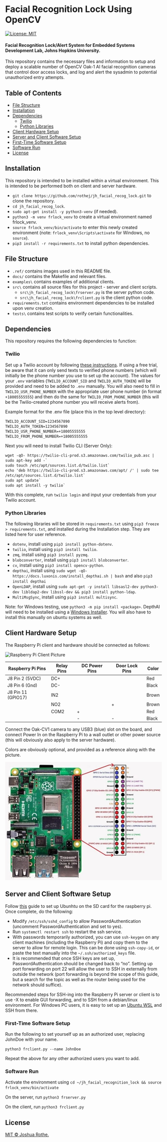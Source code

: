 # Facial Recognition Lock Using OpenCV

[![License: MIT](https://img.shields.io/badge/License-MIT-yellow.svg)](https://opensource.org/licenses/MIT)

#### Facial Recognition Lock/Alert System for Embedded Systems Development Lab, Johns Hopkins University. 

This repository contains the necessary files and information to setup and deploy a scalable number of OpenCV Oak-1 AI facial recognition cameras that control door access locks, and log and alert the sysadmin to potential unauthorized entry attempts.

## Table of Contents

- [File Structure](#file-structure)
- [Installation](#installation)
- [Dependencies](#depedencies)
    - [Twilio](#twilio)
    - [Python Libraries](#python-libraries)
- [Client Hardware Setup](#hw-setup)
- [Server and Client Software Setup](#server-setup)
- [First-Time Software Setup](#first-time)
- [Software Run](#software-run)
- [License](#license)

## Installation <a name="installation"></a>

This repository is intended to be installed within a virtual environment. This is intended to be performed both on client and server hardware.

- `git clone https://github.com/rothej/jh_facial_recog_lock.git` to clone the repository.
- `cd jh_facial_recog_lock`.
- `sudo apt-get install -y python3-venv` (if needed).
- `python3 -m venv frlock_venv` to create a virtual environment named frlock_venv.
- `source frlock_venv/bin/activate` to enter this newly created environment (note: `frlock_venv\Scripts\activate` for Windows, no `source`).
- `pip3 install -r requirements.txt` to install python dependencies.

## File Structure <a name="file-structure"></a>

- `.ref/` contains images used in this README file.
- `docs/` contains the Makefile and relevant files.
- `examples\` contains examples of additional clients.
- `src\` contains all source files for this project - server and client scripts.
    - `src\jh_facial_recog_lock\frserver.py` is the server python code.
    - `src\jh_facial_recog_lock\frclient.py` is the client python code.
- `requirements.txt` contains environment dependencies to be installed upon venv creation.
- `tests\` contains test scripts to verify certain functionalities.

## Dependencies <a name="dependencies"></a>

This repository requires the following dependencies to function:

### Twilio <a name="twilio"></a>

Set up a Twilio account by following [these instructions](https://www.twilio.com/docs/sms/quickstart/python). If using a free trial, be aware that it can only send texts to verified phone numbers (which will initially be the phone number you use to set up the account). The values for your `.env` variables (`TWILIO_ACCOUNT_SID` and `TWILIO_AUTH_TOKEN`) will be provided and need to be added to `.env` manually. You will also need to fill in `TWILIO_USR_PHONE_NUMBER` with the appropriate user phone number (in format `+18005555555`) and then do the same for `TWILIO_FROM_PHONE_NUMBER` (this will be the Twilio-created phone number you will receive alerts from).

Example format for the .env file (place this in the top level directory):

```
TWILIO_ACCOUNT_SID=1234567890
TWILIO_AUTH_TOKEN=1234567890
TWILIO_USR_PHONE_NUMBER=+18005555555
TWILIO_FROM_PHONE_NUMBER=+18005555555
```

Next you will need to install Twilio CLI (Server Only):

```
wget -qO- https://twilio-cli-prod.s3.amazonaws.com/twilio_pub.asc | sudo apt-key add -`
sudo touch /etc/apt/sources.list.d/twilio.list`
echo 'deb https://twilio-cli-prod.s3.amazonaws.com/apt/ /' | sudo tee /etc/apt/sources.list.d/twilio.list`
sudo apt update`
sudo apt install -y twilio`
```

With this complete, run `twilio login` and input your credentials from your Twilio account.

### Python Libraries <a name="python-libraries"></a>

The following libraries will be stored in `requirements.txt` using `pip3 freeze > requirements.txt`, and installed during the Installation step. They are listed here for user reference.

- `dotenv`, install using `pip3 install python-dotenv`.
- `twilio`, install using `pip3 install twilio`.
- `zmq`, install using `pip3 install pyzmq`.
- `blobconverter`, install using `pip3 install blobconverter`.
- `cv`, install using `pip3 install opencv-python`.
- `depthai`, install using `sudo wget -qO- https://docs.luxonis.com/install_depthai.sh | bash` and also `pip3 install depthai`
- `OpenLDAP`, install using `sudo apt-get -y install libsasl2-dev python3-dev libldap2-dev libssl-dev && pip3 install python-ldap`.
- `MultiMsgSync`, install using `pip3 install multisync`.

Note: for Windows testing, use `python3 -m pip install <package>`. DepthAI will need to be installed using a [Windows Installer](https://docs.luxonis.com/en/latest/pages/tutorials/first_steps/#first-steps-with-depthai). You will also have to install this manually on ubuntu systems as well.

## Client Hardware Setup <a name="hw-setup"></a>

The Raspberry Pi client and hardware should be connected as follows:

![Raspberry Pi Client Picture](.ref/rpi-client.png)

| Raspberry Pi Pins  | Relay Pins | DC Power Pins | Door Lock Pins | Color |
| ------------------ | ---------- | ------------- | -------------- | ----- |
| J8 Pin 2 (5VDC)    | DC+        |               |                | Red   |
| J8 Pin 6 (Gnd)     | DC-        |               |                | Black |
| J8 Pin 11 (GPIO17) | IN2        |               |                | Brown |
|                    | NO2        |               | +              | Brown |
|                    | COM2       | +             |                | Red   |
|                    |            | -             | -              | Black |

Connect the Oak-CV1 camera to any USB3 (blue) slot on the board, and connect Power In on the Raspberry Pi to a wall outlet or other power source (this will obviously also apply to the server hardware).

Colors are obviously optional, and provided as a reference along with the picture.

![Raspberry Pi Client Picture](.ref/rpi-pinouts.png)

## Server and Client Software Setup <a name="server-setup"></a>

Follow [this](https://ubuntu.com/tutorials/how-to-install-ubuntu-desktop-on-raspberry-pi-4#1-overview) guide to set up Ubunhtu on the SD card for the raspberry pi. Once complete, do the following:

- Modify `/etc/ssh/sshd_config` to allow PasswordAuthentication (uncomment PasswordAuthentication and set to yes).
- Run `systemctl restart ssh` to restart the ssh service. 
- With passwords temporarily authorized, you can use `ssh-keygen` on any client machines (including the Raspberry Pi) and copy them to the server to allow for remote login. This can be done using `ssh-copy-id`, or paste the text manually into the `~/.ssh/authorized_keys` file.
- It is recommended that once SSH keys are set up, PasswordAuthentication should be changed back to “no”. Setting up port forwarding on port 22 will allow the user to SSH in externally from outside the network (port forwarding is beyond the scope of this guide, but a search for the topic as well as the router being used for the network should suffice).

Recommended steps for SSH-ing into the Raspberry Pi server or client is to use -X to enable GUI forwarding, and to SSH from a debian/linux environment. For Windows PC users, it is easy to set up an [Ubuntu WSL](https://learn.microsoft.com/en-us/windows/wsl/install) and SSH from there.

### First-Time Software Setup <a name="first-time"></a>

Run the following to set yourself up as an authorized user, replacing JohnDoe with your name.

```
python3 frclient.py --name JohnDoe
```

Repeat the above for any other authorized users you want to add.

### Software Run <a name="software-run"></a>

Activate the environment using `cd ~/jh_facial_recognition_lock && source frlock_venv/bin/activate`

On the server, run `python3 frserver.py`

On the client, run `python3 frclient.py`

## License <a name="license"></a>

[MIT © Joshua Rothe.](../LICENSE)
